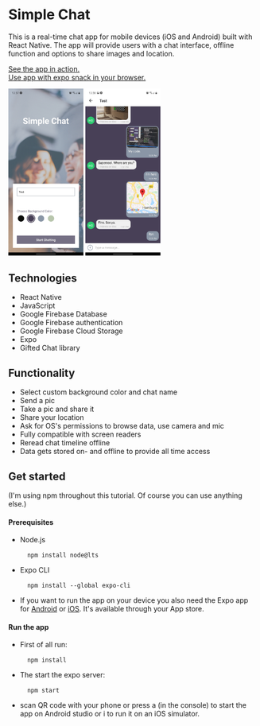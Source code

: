 # Simple Chat

This is a real-time chat app for mobile devices (iOS and Android) built with React Native. The app will provide users with a chat interface, offline function and options to share images and location.

<a href="https://vimeo.com/manage/videos/647875608?embedded=false&source=video_title&owner=20281206">See the app in action.</a><br>
<a href="https://snack.expo.dev/@hannesdonel/9abbd0">Use app with expo snack in your browser.</a>

<img src="./assets/example1.jpg" alt="Example Image 1" width="30%">     <img src="./assets/example2.jpg" alt="Example Image 2" width="30%">


## Technologies

- React Native
- JavaScript
- Google Firebase Database
- Google Firebase authentication
- Google Firebase Cloud Storage
- Expo
- Gifted Chat library


## Functionality

- Select custom background color and chat name
- Send a pic
- Take a pic and share it
- Share your location
- Ask for OS's permissions to browse data, use camera and mic
- Fully compatible with screen readers
- Reread chat timeline offline
- Data gets stored on- and offline to provide all time access


## Get started

(I'm using npm throughout this tutorial. Of course you can use anything else.)

#### Prerequisites
- Node.js

        npm install node@lts

- Expo CLI

        npm install --global expo-cli

- If you want to run the app on your device you also need the Expo app for <a href="https://play.google.com/store/apps/details?id=host.exp.exponent&referrer=www">Android</a> or <a href="https://apps.apple.com/app/apple-store/id982107779">iOS</a>. It's available through your App store.

#### Run the app
- First of all run:

        npm install

- The start the expo server:

        npm start

- scan QR code with your phone or press a (in the console) to start the app on Android studio or i to run it on an iOS simulator.